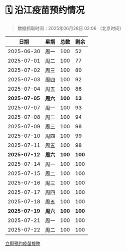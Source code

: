 # 🗓️ 沿江疫苗预约情况

> 数据抓取时间：2025年06月28日 02:06 （北京时间）

| 日期 | 星期 | 总数 | 剩余 |
|------|------|------|------|
| 2025-06-30 | 周一 | 100 | 52 |
| 2025-07-01 | 周二 | 100 | 77 |
| 2025-07-02 | 周三 | 100 | 80 |
| 2025-07-03 | 周四 | 100 | 92 |
| 2025-07-04 | 周五 | 100 | 86 |
| **2025-07-05** | **周六** | **100** | **13** |
| 2025-07-07 | 周一 | 100 | 93 |
| 2025-07-08 | 周二 | 100 | 94 |
| 2025-07-09 | 周三 | 100 | 98 |
| 2025-07-10 | 周四 | 100 | 99 |
| 2025-07-11 | 周五 | 100 | 98 |
| **2025-07-12** | **周六** | **100** | **100** |
| 2025-07-14 | 周一 | 100 | 100 |
| 2025-07-15 | 周二 | 100 | 100 |
| 2025-07-16 | 周三 | 100 | 100 |
| 2025-07-17 | 周四 | 100 | 100 |
| 2025-07-18 | 周五 | 100 | 100 |
| **2025-07-19** | **周六** | **100** | **100** |
| 2025-07-21 | 周一 | 100 | 100 |
| 2025-07-22 | 周二 | 100 | 100 |


<div class="button-container">
<a class="btn" href="http://yfzweb.ishequ.net/#/login" target="_blank">立即预约疫苗接种</a>
</div>
